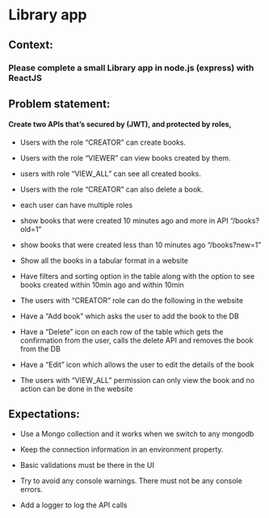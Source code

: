 # Library app
## Context:

### Please complete a small Library app in node.js (express) with ReactJS

## Problem statement:

#### Create two APIs that’s secured by (JWT), and protected by roles,

- Users with the role “CREATOR” can create books.
- Users with the role “VIEWER” can view books created by them.
- users with role “VIEW_ALL” can see all created books.
- Users with the role “CREATOR” can also delete a book.
- each user can have multiple roles
- show books that were created 10 minutes ago and more in API “/books?old=1”
- show books that were created less than 10 minutes ago “/books?new=1”
- Show all the books in a tabular format in a website
- Have filters and sorting option in the table along with the option to see books created within 10min ago and within 10min
- The users with “CREATOR” role can do the following in the website

- Have a “Add book” which asks the user to add the book to the DB
- Have a “Delete” icon on each row of the table which gets the confirmation from the user, calls the delete API and removes the book from the DB
- Have a “Edit” icon which allows the user to edit the details of the book
- The users with “VIEW_ALL” permission can only view the book and no action can be done in the website

## Expectations:

- Use a Mongo collection and it works when we switch to any mongodb

- Keep the connection information in an environment property.

- Basic validations must be there in the UI

- Try to avoid any console warnings. There must not be any console errors.

- Add a logger to log the API calls